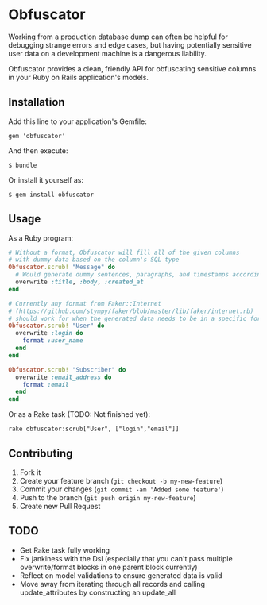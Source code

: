 # Obfuscator

Working from a production database dump can often be helpful for
debugging strange errors and edge cases, but having potentially
sensitive user data on a development machine is a dangerous liability.

Obfuscator provides a clean, friendly API for obfuscating sensitive
columns in your Ruby on Rails application's models.

## Installation

Add this line to your application's Gemfile:

    gem 'obfuscator'

And then execute:

    $ bundle

Or install it yourself as:

    $ gem install obfuscator

## Usage

As a Ruby program:

```ruby
# Without a format, Obfuscator will fill all of the given columns
# with dummy data based on the column's SQL type
Obfuscator.scrub! "Message" do
  # Would generate dummy sentences, paragraphs, and timestamps accordingly
  overwrite :title, :body, :created_at
end

# Currently any format from Faker::Internet
# (https://github.com/stympy/faker/blob/master/lib/faker/internet.rb)
# should work for when the generated data needs to be in a specific format
Obfuscator.scrub! "User" do
  overwrite :login do
    format :user_name
  end
end

Obfuscator.scrub! "Subscriber" do
  overwrite :email_address do
    format :email
  end
end
```

Or as a Rake task (TODO: Not finished yet):

    rake obfuscator:scrub["User", ["login","email"]]

## Contributing

1. Fork it
2. Create your feature branch (`git checkout -b my-new-feature`)
3. Commit your changes (`git commit -am 'Added some feature'`)
4. Push to the branch (`git push origin my-new-feature`)
5. Create new Pull Request

## TODO

* Get Rake task fully working
* Fix jankiness with the Dsl (especially that you can't pass
  multiple overwrite/format blocks in one parent block currently)
* Reflect on model validations to ensure generated data is valid
* Move away from iterating through all records and calling
  update_attributes by constructing an update_all
